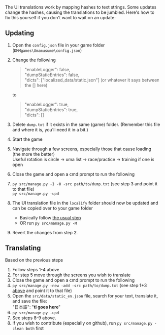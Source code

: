 The UI translations work by mapping hashes to text strings.
Some updates change the hashes, causing the translations to be jumbled.
Here's how to fix this yourself if you don't want to wait on an update:

## Updating

1. Open the `config.json` file in your game folder (`DMMgames\Umamusume\config.json`)
1. Change the following
    > "enableLogger": false,  
    > "dumpStaticEntries": false,  
    > "dicts": ["localized_data/static.json"] (or whatever it says between the [] here)
    
    to
    
    > "enableLogger": true,  
    > "dumpStaticEntries": true,  
    > "dicts": []
1. Delete `dump.txt` if it exists in the same (game) folder. (Remember this file and where it is, you'll need it in a bit.)
1. Start the game
1. Navigate through a few screens, especially those that cause loading (the more the better)  
   Useful rotation is circle -> uma list -> race/practice -> training if one is open
1. Close the game and open a cmd prompt to run the following
1. `py src/manage.py -I -O -src path/to/dump.txt` (see step 3 and point it to that file)  
   `py src/manage.py -upd`
1. The UI translation file in the `localify` folder should now be updated and can be copied over to your game folder
    - Basically follow [the usual step](README.md#basic-usage)
    - OR run `py src/manage.py -M`
1. Revert the changes from step 2.

## Translating

Based on the previous steps
1. Follow steps 1-4 above
1. For step 5 move through the screens you wish to translate
1. Close the game and open a cmd prompt to run the following
1. `py src/manage.py -new -add -src path/to/dump.txt` (see step 1+3 [above](#updating) and point it to that file)  
1. Open the `src/data/static_en.json` file, search for your text, translate it, and save the file:  
   "日本語": "**tl goes here**"
1. `py src/manage.py -upd`
1. See steps 8-9 above.
1. If you wish to contribute (especially on github), run `py src/manage.py -clean both` first